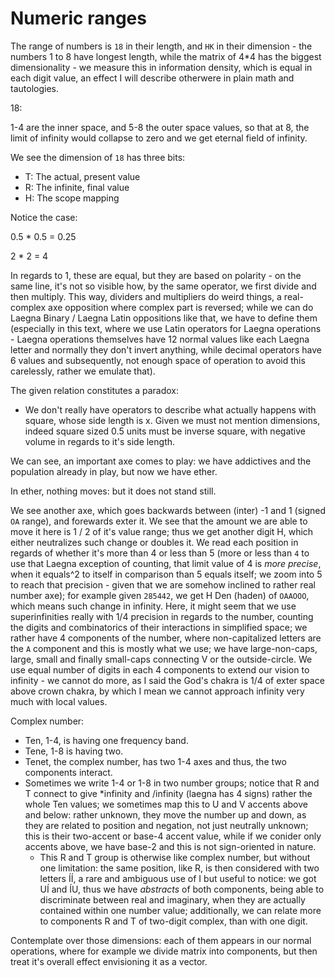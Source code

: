 # Numeric ranges

The range of numbers is `18` in their length, and `HK` in their dimension - the numbers 1 to 8 have longest length, while the matrix of 4*4 has the biggest dimensionality - we measure this in information density, which is equal in each digit value, an effect I will describe otherwere in plain math and tautologies.

18:

1-4 are the inner space, and 5-8 the outer space values, so that at 8, the limit of infinity would collapse to zero and we get eternal field of infinity.

We see the dimension of `18` has three bits:
- T: The actual, present value
- R: The infinite, final value
- H: The scope mapping

Notice the case:

0.5 * 0.5 = 0.25

2 * 2 = 4

In regards to 1, these are equal, but they are based on polarity - on the same line, it's not so visible how, by the same operator, we first divide and then multiply. This way, dividers and multipliers do weird things, a real-complex axe opposition where complex part is reversed; while we can do Laegna Binary / Laegna Latin oppositions like that, we have to define them (especially in this text, where we use Latin operators for Laegna operations - Laegna operations themselves have 12 normal values like each Laegna letter and normally they don't invert anything, while decimal operators have 6 values and subsequently, not enough space of operation to avoid this carelessly, rather we emulate that).

The given relation constitutes a paradox:
* We don't really have operators to describe what actually happens with square, whose side length is x. Given we must not mention dimensions, indeed square sized 0.5 units must be inverse square, with negative volume in regards to it's side length.

We can see, an important axe comes to play: we have addictives and the population already in play, but now we have ether.

In ether, nothing moves: but it does not stand still.

We see another axe, which goes backwards between (inter) -1 and 1 (signed `OA` range), and forewards exter it. We see that the amount we are able to move it here is 1 / 2 of it's value range; thus we get another digit H, which either neutralizes such change or doubles it. We read each position in regards of whether it's more than 4 or less than 5 (more or less than `4` to use that Laegna exception of counting, that limit value of 4 is _more precise_, when it equals^2 to itself in comparison than 5 equals itself; we zoom into 5 to reach that precision - given that we are somehow inclined to rather real number axe); for example given `285442`, we get H Den (haden) of `OAAOOO`, which means such change in infinity. Here, it might seem that we use superinfinities really with 1/4 precision in regards to the number, counting the digits and combinatorics of their interactions in simplified space; we rather have 4 components of the number, where non-capitalized letters are the `A` component and this is mostly what we use; we have large-non-caps, large, small and finally small-caps connecting V or the outside-circle. We use equal number of digits in each 4 components to extend our vision to infinity - we cannot do more, as I said the God's chakra is 1/4 of exter space above crown chakra, by which I mean we cannot approach infinity very much with local values.

Complex number:
- Ten, 1-4, is having one frequency band.
- Tene, 1-8 is having two.
- Tenet, the complex number, has two 1-4 axes and thus, the two components interact.
- Sometimes we write 1-4 or 1-8 in two number groups; notice that R and T connect to give *infinity and /infinity (laegna has 4 signs) rather the whole Ten values; we sometimes map this to U and V accents above and below: rather unknown, they move the number up and down, as they are related to position and negation, not just neutrally unknown; this is their two-accent or base-4 accent value, while if we conider only accents above, we have base-2 and this is not sign-oriented in nature.
  - This R and T group is otherwise like complex number, but without one limitation: the same position, like R, is then considered with two letters ÍÍ, a rare and ambiguous use of I but useful to notice: we got UÍ and ÍU, thus we have _abstracts_ of both components, being able to discriminate between real and imaginary, when they are actually contained within one number value; additionally, we can relate more to components R and T of two-digit complex, than with one digit.

Contemplate over those dimensions: each of them appears in our normal operations, where for example we divide matrix into components, but then treat it's overall effect envisioning it as a vector.